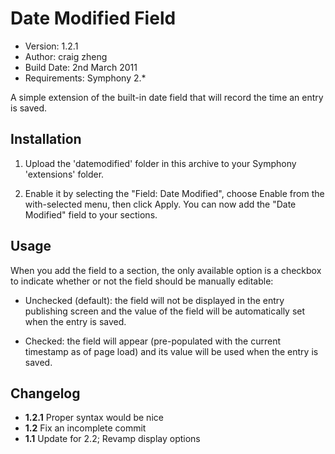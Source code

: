 # Date Modified Field

- Version: 1.2.1
- Author: craig zheng
- Build Date: 2nd March 2011
- Requirements: Symphony 2.*

A simple extension of the built-in date field that will record the time an entry is saved.

## Installation

1. Upload the 'datemodified' folder in this archive to your Symphony 'extensions' folder.

2. Enable it by selecting the "Field: Date Modified", choose Enable from the with-selected menu, then click Apply. You can now add the "Date Modified" field to your sections.

## Usage

When you add the field to a section, the only available option is a checkbox to indicate whether or not the field should be manually editable: 
	
- Unchecked (default): the field will not be displayed in the entry publishing screen and the value of the field will be automatically set when the entry is saved.

- Checked: the field will appear (pre-populated with the current timestamp as of page load) and its value will be used when the entry is saved.

## Changelog

- **1.2.1** Proper syntax would be nice
- **1.2** Fix an incomplete commit
- **1.1** Update for 2.2; Revamp display options
